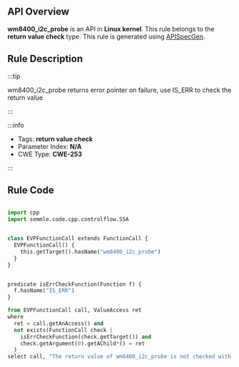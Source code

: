 ---
---


## API Overview
**wm8400_i2c_probe** is an API in **Linux kernel**. This rule belongs to the **return value check** type. This rule is generated using [APISpecGen](../../tools/APISpecGen).
## Rule Description

:::tip

wm8400_i2c_probe returns error pointer on failure, use IS_ERR to check the return value

:::

:::info

- Tags: **return value check**
- Parameter Index: **N/A**
- CWE Type: **CWE-253**

:::

## Rule Code
```python

import cpp
import semmle.code.cpp.controlflow.SSA


class EVPFunctionCall extends FunctionCall {
  EVPFunctionCall() {
    this.getTarget().hasName("wm8400_i2c_probe")
  }
}


predicate isErrCheckFunction(Function f) {
  f.hasName("IS_ERR") 
}

from EVPFunctionCall call, ValueAccess ret
where
  ret = call.getAnAccess() and
  not exists(FunctionCall check |
    isErrCheckFunction(check.getTarget()) and
    check.getArgument(0).getAChild*() = ret
  )
select call, "The return value of wm8400_i2c_probe is not checked with IS_ERR."
    
```